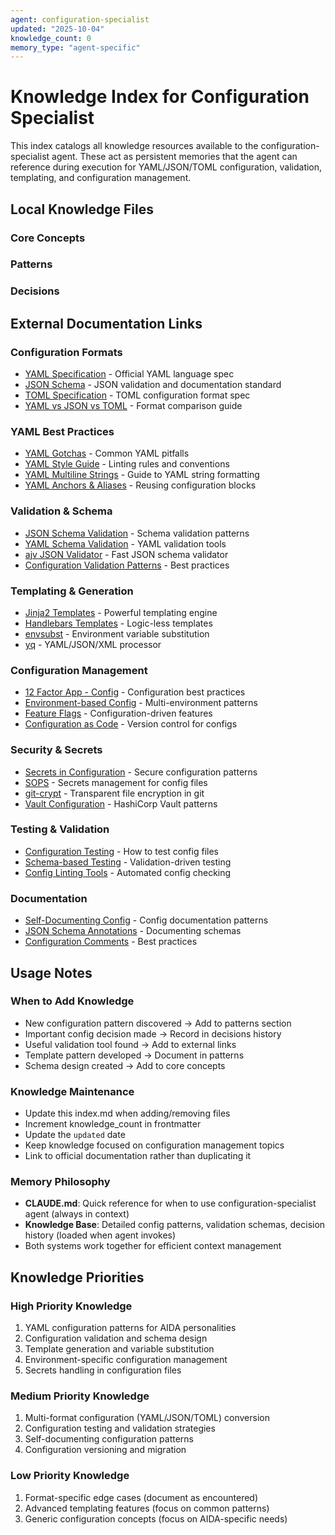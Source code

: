```yaml
---
agent: configuration-specialist
updated: "2025-10-04"
knowledge_count: 0
memory_type: "agent-specific"
---
```


# Knowledge Index for Configuration Specialist

This index catalogs all knowledge resources available to the configuration-specialist agent. These act as persistent memories that the agent can reference during execution for YAML/JSON/TOML configuration, validation, templating, and configuration management.

## Local Knowledge Files

### Core Concepts
<!-- Add core concept files here as they are created -->

### Patterns
<!-- Add pattern files here as they are created -->

### Decisions
<!-- Add decision files here as they are created -->

## External Documentation Links

### Configuration Formats

- [YAML Specification](https://yaml.org/spec/1.2.2/) - Official YAML language spec
- [JSON Schema](https://json-schema.org/) - JSON validation and documentation standard
- [TOML Specification](https://toml.io/en/) - TOML configuration format spec
- [YAML vs JSON vs TOML](https://www.cloudbees.com/blog/yaml-tutorial-everything-you-need-get-started) - Format comparison guide

### YAML Best Practices

- [YAML Gotchas](https://hitchdev.com/strictyaml/why/implicit-typing-removed/) - Common YAML pitfalls
- [YAML Style Guide](https://yamllint.readthedocs.io/en/stable/rules.html) - Linting rules and conventions
- [YAML Multiline Strings](https://yaml-multiline.info/) - Guide to YAML string formatting
- [YAML Anchors & Aliases](https://support.atlassian.com/bitbucket-cloud/docs/yaml-anchors/) - Reusing configuration blocks

### Validation & Schema

- [JSON Schema Validation](https://json-schema.org/understanding-json-schema/) - Schema validation patterns
- [YAML Schema Validation](https://github.com/23andMe/Yamale) - YAML validation tools
- [ajv JSON Validator](https://ajv.js.org/) - Fast JSON schema validator
- [Configuration Validation Patterns](https://martinfowler.com/articles/domain-oriented-observability.html#ValidatingConfiguration) - Best practices

### Templating & Generation

- [Jinja2 Templates](https://jinja.palletsprojects.com/en/3.1.x/) - Powerful templating engine
- [Handlebars Templates](https://handlebarsjs.com/guide/) - Logic-less templates
- [envsubst](https://www.gnu.org/software/gettext/manual/html_node/envsubst-Invocation.html) - Environment variable substitution
- [yq](https://github.com/mikefarah/yq) - YAML/JSON/XML processor

### Configuration Management

- [12 Factor App - Config](https://12factor.net/config) - Configuration best practices
- [Environment-based Config](https://blog.heroku.com/twelve-factor-apps) - Multi-environment patterns
- [Feature Flags](https://martinfowler.com/articles/feature-toggles.html) - Configuration-driven features
- [Configuration as Code](https://octopus.com/blog/config-as-code-what-is-it-how-is-it-beneficial) - Version control for configs

### Security & Secrets

- [Secrets in Configuration](https://blog.gitguardian.com/secrets-api-management/) - Secure configuration patterns
- [SOPS](https://github.com/mozilla/sops) - Secrets management for config files
- [git-crypt](https://github.com/AGWA/git-crypt) - Transparent file encryption in git
- [Vault Configuration](https://www.vaultproject.io/docs/configuration) - HashiCorp Vault patterns

### Testing & Validation

- [Configuration Testing](https://semaphoreci.com/blog/test-configuration-files) - How to test config files
- [Schema-based Testing](https://json-schema.org/understanding-json-schema/reference/generic.html) - Validation-driven testing
- [Config Linting Tools](https://yamllint.readthedocs.io/en/stable/) - Automated config checking

### Documentation

- [Self-Documenting Config](https://github.com/kubernetes/community/blob/master/contributors/devel/sig-architecture/api-conventions.md#documentation) - Config documentation patterns
- [JSON Schema Annotations](https://json-schema.org/understanding-json-schema/reference/annotations.html) - Documenting schemas
- [Configuration Comments](https://stackoverflow.com/questions/2276572/putting-comments-in-json) - Best practices

## Usage Notes

### When to Add Knowledge

- New configuration pattern discovered → Add to patterns section
- Important config decision made → Record in decisions history
- Useful validation tool found → Add to external links
- Template pattern developed → Document in patterns
- Schema design created → Add to core concepts

### Knowledge Maintenance

- Update this index.md when adding/removing files
- Increment knowledge_count in frontmatter
- Update the `updated` date
- Keep knowledge focused on configuration management topics
- Link to official documentation rather than duplicating it

### Memory Philosophy

- **CLAUDE.md**: Quick reference for when to use configuration-specialist agent (always in context)
- **Knowledge Base**: Detailed config patterns, validation schemas, decision history (loaded when agent invokes)
- Both systems work together for efficient context management

## Knowledge Priorities

### High Priority Knowledge

1. YAML configuration patterns for AIDA personalities
2. Configuration validation and schema design
3. Template generation and variable substitution
4. Environment-specific configuration management
5. Secrets handling in configuration files

### Medium Priority Knowledge

1. Multi-format configuration (YAML/JSON/TOML) conversion
2. Configuration testing and validation strategies
3. Self-documenting configuration patterns
4. Configuration versioning and migration

### Low Priority Knowledge

1. Format-specific edge cases (document as encountered)
2. Advanced templating features (focus on common patterns)
3. Generic configuration concepts (focus on AIDA-specific needs)
